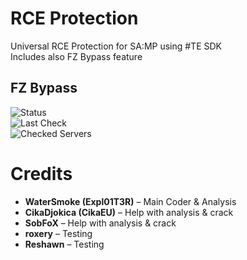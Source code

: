 # RCE Protection
Universal RCE Protection for SA:MP using #TE SDK  
Includes also FZ Bypass feature

## FZ Bypass

![Status](https://img.shields.io/badge/Status-Testing-yellow)<br>
![Last Check](https://img.shields.io/badge/Last_Check-09.08.2025-green)<br>
![Checked Servers](https://img.shields.io/badge/Checked_Servers-S1,%20S2,%20S3,%20S4,%20S5-green)

# Credits
- **WaterSmoke (Expl01T3R)** – Main Coder & Analysis  
- **CikaDjokica (CikaEU)** – Help with analysis & crack  
- **SobFoX** – Help with analysis & crack  
- **roxery** – Testing  
- **Reshawn** – Testing  
